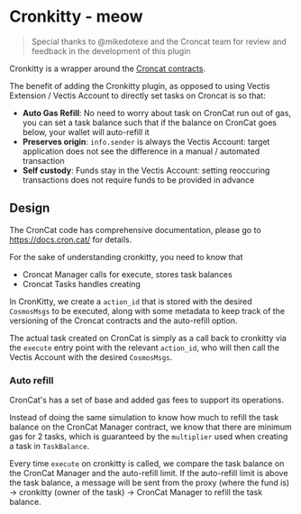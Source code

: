 # Cronkitty - meow

> Special thanks to @mikedotexe and the Croncat team for review and feedback in the development of this plugin

Cronkitty is a wrapper around the [Croncat contracts](https://github.com/CronCats/cw-croncat).

The benefit of adding the Cronkitty plugin,
as opposed to using Vectis Extension / Vectis Account to directly set tasks on Croncat is so that:

- **Auto Gas Refill**: No need to worry about task on CronCat run out of gas, you can set a task balance such that if the balance on CronCat goes below, your wallet will auto-refill it
- **Preserves origin**: `info.sender` is always the Vectis Account: target application does not see the difference in a manual / automated transaction
- **Self custody**: Funds stay in the Vectis Account: setting reoccuring transactions does not require funds to be provided in advance

## Design

The CronCat code has comprehensive documentation, please go to https://docs.cron.cat/ for details.

For the sake of understanding cronkitty, you need to know that

- Croncat Manager calls for execute, stores task balances
- Croncat Tasks handles creating

In CronKitty, we create a `action_id` that is stored with the desired `CosmosMsgs` to be executed,
along with some metadata to keep track of the versioning of the Croncat contracts and the auto-refill option.

The actual task created on CronCat is simply as a call back to cronkitty via the `execute` entry point with the relevant `action_id`,
who will then call the Vectis Account with the desired `CosmosMsgs`.

### Auto refill

CronCat's has a set of base and added gas fees to support its operations.

Instead of doing the same simulation to know how much to refill the task balance on the CronCat Manager contract,
we know that there are minimum gas for 2 tasks, which is guaranteed by the `multiplier` used when creating a task in `TaskBalance`.

Every time `execute` on cronkitty is called,
we compare the task balance on the CronCat Manager and the auto-refill limit.
If the auto-refill limit is above the task balance, a message will be sent from the proxy (where the fund is) -> cronkitty (owner of the task) -> CronCat Manager
to refill the task balance.
